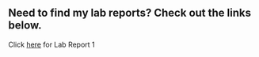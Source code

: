 
## Need to find my lab reports? Check out the links below. 

Click [here](https://adhithinm.github.io/cse15l-lab-reports/labreport1.html) for Lab Report 1
